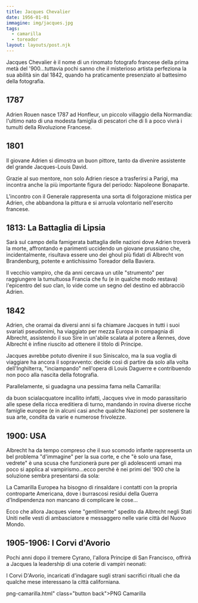 ```yaml
---
title: Jacques Chevalier
date: 1956-01-01
immagine: img/jacques.jpg
tags:
  - camarilla
  - toreador
layout: layouts/post.njk
---
```


Jacques Chevalier è il nome di un rinomato fotografo francese della prima metà del '900...tuttavia pochi sanno che il misterioso artista perfeziona la sua abilità sin dal 1842, quando ha praticamente presenziato al battesimo della fotografia.

## 1787

Adrien Rouen nasce 1787 ad Honfleur, un piccolo villaggio della Normandia: l'ultimo nato di una modesta famiglia di pescatori che di lì a poco vivrà i tumulti della Rivoluzione Francese.

## 1801

Il giovane Adrien si dimostra un buon pittore, tanto da divenire assistente del grande Jacques-Louis David.

Grazie al suo mentore, non solo Adrien riesce a trasferirsi a Parigi, ma incontra anche la più importante figura del periodo: Napoleone Bonaparte.

L'incontro con il Generale rappresenta una sorta di folgorazione mistica per Adrien, che abbandona la pittura e si arruola volontario nell'esercito francese.

## 1813: La Battaglia di Lipsia

Sarà sul campo della famigerata battaglia delle nazioni dove Adrien troverà la morte, affrontando e parimenti uccidendo un giovane prussiano che, incidentalmente, risultava essere uno dei ghoul più fidati di Albrecht von Brandenburg, potente e antichissimo Toreador della Baviera.

Il vecchio vampiro, che da anni cercava un utile "strumento" per raggiungere la tumultuosa Francia che fu (e in qualche modo restava) l'epicentro del suo clan, lo vide come un segno del destino ed abbracciò Adrien.

## 1842

Adrien, che oramai da diversi anni si fa chiamare Jacques in tutti i suoi svariati pseudonimi, ha viaggiato per mezza Europa in compagnia di Albrecht, assistendo il suo Sire in un'abile scalata al potere a Rennes, dove Albrecht è infine riuscito ad ottenere il titolo di Principe.

Jacques avrebbe potuto divenire il suo Siniscalco, ma la sua voglia di viaggiare ha ancora il sopravvento: decide così di partire da solo alla volta dell'Inghilterra, "inciampando" nell'opera di Louis Daguerre e contribuendo non poco alla nascita della fotografia.

Parallelamente, si guadagna una pessima fama nella Camarilla: 

da buon scialacquatore incallito infatti, Jacques vive in modo parassitario alle spese della ricca ereditiera di turno, mandando in rovina diverse ricche famiglie europee (e in alcuni casi anche qualche Nazione) per sostenere la sua arte, condita da varie e numerose frivolezze.

## 1900: USA

Albrecht ha da tempo compreso che il suo scomodo infante rappresenta un bel problema "d'immagine" per la sua corte, e che "è solo una fase, vedrete" è una scusa che funzionerà pure per gli adolescenti umani ma poco si applica al vampirismo...ecco perché è nei primi del '900 che la soluzione sembra presentarsi da sola:

La Camarilla Europea ha bisogno di rinsaldare i contatti con la propria controparte Americana, dove i burrascosi residui della Guerra d'Indipendenza non mancano di complicare le cose...

Ecco che allora Jacques viene "gentilmente" spedito da Albrecht negli Stati Uniti nelle vesti di ambasciatore e messaggero nelle varie città del Nuovo Mondo. 

## 1905-1906: I Corvi d'Avorio

Pochi anni dopo il tremere Cyrano, l'allora Principe di San Francisco, offrirà a Jacques la leadership di una coterie di vampiri neonati: 

I Corvi D'Avorio, incaricati d'indagare sugli strani sacrifici rituali che da qualche mese interessano la città californiana.

png-camarilla.html" class="button back">PNG Camarilla</a>